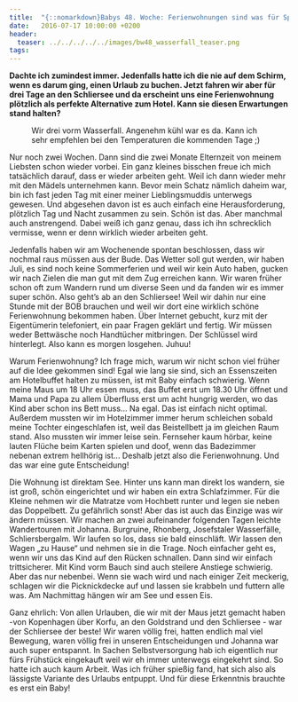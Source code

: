 ```yaml
---
title:  "{::nomarkdown}Babys 48. Woche: Ferienwohnungen sind was für Spießer!{:/}"
date:   2016-07-17 10:00:00 +0200
header:
  teaser: ../../../../../images/bw48_wasserfall_teaser.png
tags:
---
```

**Dachte ich zumindest immer. Jedenfalls hatte ich die nie auf dem Schirm, wenn es darum ging, einen Urlaub zu buchen. Jetzt fahren wir aber für drei Tage an den Schliersee und da erscheint uns eine Ferienwohnung plötzlich als perfekte Alternative zum Hotel. Kann sie diesen Erwartungen stand halten?**

<figure>
  <img src="../../../../../images/bw48_wasserfall.jpg" alt="">
  <figcaption>Wir drei vorm Wasserfall. Angenehm kühl war es da. Kann ich sehr empfehlen bei den Temperaturen die kommenden Tage ;)</figcaption>
</figure>

Nur noch zwei Wochen. Dann sind die zwei Monate Elternzeit von meinem Liebsten schon wieder vorbei. Ein ganz kleines bisschen freue ich mich tatsächlich darauf, dass er wieder arbeiten geht. Weil ich dann wieder mehr mit den Mädels unternehmen kann. Bevor mein Schatz nämlich daheim war, bin ich fast jeden Tag mit einer meiner Lieblingsmuddis unterwegs gewesen. Und abgesehen davon ist es auch einfach eine Herausforderung, plötzlich Tag und Nacht zusammen zu sein. Schön ist das. Aber manchmal auch anstrengend. Dabei weiß ich ganz genau, dass ich ihn schrecklich vermisse, wenn er denn wirklich wieder arbeiten geht.

Jedenfalls haben wir am Wochenende spontan beschlossen, dass wir nochmal raus müssen aus der Bude. Das Wetter soll gut werden, wir haben Juli, es sind noch keine Sommerferien und weil wir kein Auto haben, gucken wir nach Zielen die man gut mit dem Zug erreichen kann. Wir waren früher schon oft zum Wandern rund um diverse Seen und da fanden wir es immer super schön. Also geht’s ab an den Schliersee! Weil wir dahin nur eine Stunde mit der BOB brauchen und weil wir dort eine wirklich schöne Ferienwohnung bekommen haben. Über Internet gebucht, kurz mit der Eigentümerin telefoniert, ein paar Fragen geklärt und fertig. Wir müssen weder Bettwäsche noch Handtücher mitbringen. Der Schlüssel wird hinterlegt. Also kann es morgen losgehen. Juhuu!

Warum Ferienwohnung? Ich frage mich, warum wir nicht schon viel früher auf die Idee gekommen sind! Egal wie lang sie sind, sich an Essenszeiten am Hotelbuffet halten zu müssen, ist mit Baby einfach schwierig. Wenn meine Maus um 18 Uhr essen muss, das Buffet erst um 18.30 Uhr öffnet und Mama und Papa zu allem Überfluss erst um acht hungrig werden, wo das Kind aber schon ins Bett muss... Na egal. Das ist einfach nicht optimal. Außerdem mussten wir im Hotelzimmer immer herum schleichen sobald meine Tochter eingeschlafen ist, weil das Beistellbett ja im gleichen Raum stand. Also mussten wir immer leise sein. Fernseher kaum hörbar, keine lauten Flüche beim Karten spielen und doof, wenn das Badezimmer nebenan extrem hellhörig ist... Deshalb jetzt also die Ferienwohnung. Und das war eine gute Entscheidung!

Die Wohnung ist direktam See. Hinter uns kann man direkt los wandern, sie ist groß, schön eingerichtet und wir haben ein extra Schlafzimmer. Für die Kleine nehmen wir die Matratze vom Hochbett runter und legen sie neben das Doppelbett. Zu gefährlich sonst! Aber das ist auch das Einzige was wir ändern müssen. Wir machen an zwei aufeinander folgenden Tagen leichte Wandertouren mit Johanna. Burgruine, Rhonberg, Josefstaler Wasserfälle, Schliersbergalm. Wir laufen so los, dass sie bald einschläft. Wir lassen den Wagen „zu Hause“ und nehmen sie in die Trage. Noch einfacher geht es, wenn wir uns das Kind auf den Rücken schnallen. Dann sind wir einfach trittsicherer. Mit Kind vorm Bauch sind auch steilere Anstiege schwierig. Aber das nur nebenbei. Wenn sie wach wird und nach einiger Zeit meckerig, schlagen wir die Picknickdecke auf und lassen sie krabbeln und futtern alle was. Am Nachmittag hängen wir am See und essen Eis.

Ganz ehrlich: Von allen Urlauben, die wir mit der Maus jetzt gemacht haben -von Kopenhagen über Korfu, an den Goldstrand und den Schliersee - war der Schliersee der beste! Wir waren völlig frei, hatten endlich mal viel Bewegung, waren völlig frei in unseren Entscheidungen und Johanna war auch super entspannt. In Sachen Selbstversorgung hab ich eigentlich nur fürs Frühstück eingekauft weil wir eh immer unterwegs eingekehrt sind. So hatte ich auch kaum Arbeit. Was ich früher spießig fand, hat sich also als lässigste Variante des Urlaubs entpuppt. Und für diese Erkenntnis brauchte es erst ein Baby!